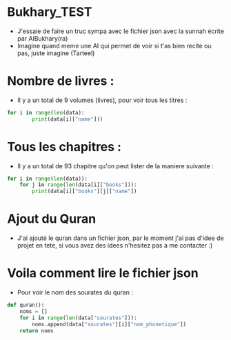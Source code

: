 # Bukhary_TEST
- J'essaie de faire un truc sympa avec le fichier json avec la sunnah écrite par AlBukhary(ra)
- Imagine quand meme une AI qui permet de voir si t'as bien recite ou pas, juste imagine (Tarteel)

# Nombre de livres :
- Il y a un total de 9 volumes (livres), pour voir tous les titres : 

```python
for i in range(len(data):
        print(data[i]["name"]))
```
# Tous les chapitres : 
- Il y a un total de 93 chapitre qu'on peut lister de la maniere suivante :

```python
for i in range(len(data)):
    for j in range(len(data[i]["books"])):
        print(data[i]["books"][j]["name"])
```
# Ajout du Quran
- J'ai ajouté le quran dans un fichier json, par le moment j'ai pas d'idee de projet en tete, si vous avez des idees n'hesitez pas a me contacter :)

# Voila comment lire le fichier json
- Pour voir le nom des sourates du quran :

```python
def quran():
    noms = []
    for i in range(len(data["sourates"])):
        noms.append(data["sourates"][i]["nom_phonetique"])
    return noms
```	 